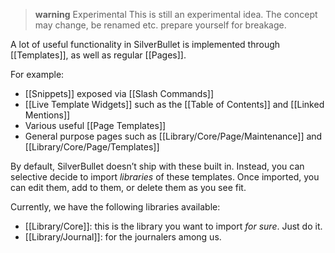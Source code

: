> **warning** Experimental
> This is still an experimental idea. The concept may change, be renamed etc. prepare yourself for breakage.

A lot of useful functionality in SilverBullet is implemented through [[Templates]], as well as regular [[Pages]].

For example:
* [[Snippets]] exposed via [[Slash Commands]]
* [[Live Template Widgets]] such as the [[Table of Contents]] and [[Linked Mentions]]
* Various useful [[Page Templates]]
* General purpose pages such as [[Library/Core/Page/Maintenance]] and [[Library/Core/Page/Templates]]

By default, SilverBullet doesn’t ship with these built in. Instead, you can selective decide to import _libraries_ of these templates. Once imported, you can edit them, add to them, or delete them as you see fit.

Currently, we have the following libraries available:

* [[Library/Core]]: this is the library you want to import _for sure_. Just do it.
* [[Library/Journal]]: for the journalers among us.
